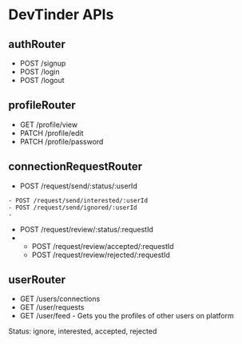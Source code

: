 # DevTinder APIs

 ## authRouter
 - POST /signup
 - POST /login
 - POST /logout

## profileRouter
- GET /profile/view
- PATCH /profile/edit
- PATCH /profile/password

## connectionRequestRouter

- POST /request/send/:status/:userId
<!-- - instead of creating 2 api make single with dynamic status -->
    - POST /request/send/interested/:userId
    - POST /request/send/ignored/:userId
    - 
- POST /request/review/:status/:requestId
- <!-- - instead of creating 2 api make single with dynamic status -->
    - POST /request/review/accepted/:requestId
    - POST /request/review/rejected/:requestId

## userRouter
- GET /users/connections
- GET /user/requests
- GET /user/feed - Gets you the profiles of other users on platform


Status: ignore, interested, accepted, rejected